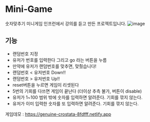 # Mini-Game
숫자맞추기 미니게임
인프런에서 강의를 듣고 만든 프로젝트입니다.
![image](https://user-images.githubusercontent.com/104730729/166267677-d4569e12-5f66-4abb-9b0a-3c933e86d1c1.png)

기능 
--------------------------------------------
- 랜덤번호 지정
- 유저가 번호를 입력한다 그리고 go 라는 버튼을 누름
- 만약에 유저가 랜덤번호를 맞추면, 맞췄습니다!
- 랜덤번호 < 유저번호 Down!!
- 랜덤번호 > 유저번호 Up!!
- reset버튼을 누르면 게임이 리셋된다
- 5번의 기회를 다쓰면 게임이 끝난다 (더이상 추측 불가, 버튼이 disable)
- 유저가 1~100 범위 밖에 숫자를 입력하면 알려준다. 기회를 깎지 않는다.
- 유저가 이미 입력한 숫자를 또 입력하면 알려준다. 기회를 깎지 않는다.

게임데모 : https://genuine-crostata-8fdfff.netlify.app
